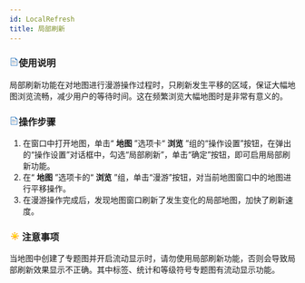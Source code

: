 ```yaml
---
id: LocalRefresh
title: 局部刷新
---
```

### ![](../../img/read.gif)使用说明

局部刷新功能在对地图进行漫游操作过程时，只刷新发生平移的区域，保证大幅地图浏览流畅，减少用户的等待时间。这在频繁浏览大幅地图时是非常有意义的。

### ![](../../img/read.gif)操作步骤

  1. 在窗口中打开地图，单击“ **地图** ”选项卡“ **浏览** ”组的“操作设置”按钮，在弹出的“操作设置”对话框中，勾选“局部刷新”，单击“确定”按钮，即可启用局部刷新功能。
  2. 在“ **地图** ”选项卡的“ **浏览** ”组，单击“漫游”按钮，对当前地图窗口中的地图进行平移操作。
  3. 在漫游操作完成后，发现地图窗口刷新了发生变化的局部地图，加快了刷新速度。

### ![](../../img/note.png)注意事项

当地图中创建了专题图并开启流动显示时，请勿使用局部刷新功能，否则会导致局部刷新效果显示不正确。其中标签、统计和等级符号专题图有流动显示功能。


